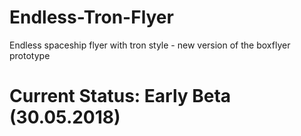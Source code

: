 # Endless-Tron-Flyer
Endless spaceship flyer with tron style - new version of the boxflyer prototype

# Current Status: Early Beta (30.05.2018)
